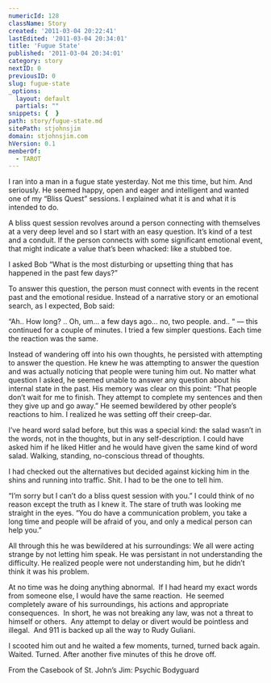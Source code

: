```yaml
---
numericId: 128
className: Story
created: '2011-03-04 20:22:41'
lastEdited: '2011-03-04 20:34:01'
title: 'Fugue State'
published: '2011-03-04 20:34:01'
category: story
nextID: 0
previousID: 0
slug: fugue-state
_options:
  layout: default
  partials: ""
snippets: {  }
path: story/fugue-state.md
sitePath: stjohnsjim
domain: stjohnsjim.com
hVersion: 0.1
memberOf:
  - TAROT
---
```

I ran into a man in a fugue state yesterday. Not me this time, but him. And seriously. He seemed happy, open and eager and intelligent and wanted one of my &ldquo;Bliss Quest&rdquo; sessions. I explained what it is and what it is intended to do.

A bliss quest session revolves around a person connecting with themselves at a very deep level and so I start with an easy question. It&rsquo;s kind of a test and a conduit. If the person connects with some significant emotional event, that might indicate a value that&rsquo;s been whacked: like a stubbed toe.

I asked Bob &ldquo;What is the most disturbing or upsetting thing that has happened in the past few days?&rdquo;

To answer this question, the person must connect with events in the recent past and the emotional residue. Instead of a narrative story or an emotional search, as I expected, Bob said:

&ldquo;Ah.. How long? .. Oh, um&hellip; a few days ago&hellip; no, two people. and.. &ldquo; &mdash; this continued for a couple of minutes. I tried a few simpler questions. Each time the reaction was the same.

Instead of wandering off into his own thoughts, he persisted with attempting to answer the question. He knew he was attempting to answer the question and was actually noticing that people were tuning him out. No matter what question I asked, he seemed unable to answer any question about his internal state in the past. His memory was clear on this point: &ldquo;That people don&rsquo;t wait for me to finish. They attempt to complete my sentences and then they give up and go away.&rdquo; He seemed bewildered by other people&rsquo;s reactions to him. I realized he was setting off their creep-dar.

I&rsquo;ve heard word salad before, but this was a special kind: the salad wasn&rsquo;t in the words, not in the thoughts, but in any self-description. I could have asked him if he liked Hitler and he would have given the same kind of word salad. Walking, standing, no-conscious thread of thoughts.

I had checked out the alternatives but decided against kicking him in the shins and running into traffic. Shit. I had to be the one to tell him.

&ldquo;I&rsquo;m sorry but I can&rsquo;t do a bliss quest session with you.&rdquo; I could think of no reason except the truth as I knew it. The stare of truth was looking me straight in the eyes. &ldquo;You do have a communication problem, you take a long time and people will be afraid of you, and only a medical person can help you.&rdquo;

All through this he was bewildered at his surroundings: We all were acting strange by not letting him speak. He was persistant in not understanding the difficulty. He realized people were not understanding him, but he didn&rsquo;t think it was his problem.

At no time was he doing anything abnormal. &nbsp;If I had heard my exact words from someone else, I would have the same reaction. &nbsp;He seemed completely aware of his surroundings, his actions and appropriate consequences. &nbsp;In short, he was not breaking any law, was not a threat to himself or others. &nbsp;Any attempt to delay or divert would be pointless and illegal. &nbsp;And 911 is backed up all the way to Rudy Guliani.

I scooted him out and he waited a few moments, turned, turned back again. Waited. Turned. After another five minutes of this he drove off.

From the Casebook of St. John&rsquo;s Jim: Psychic Bodyguard

